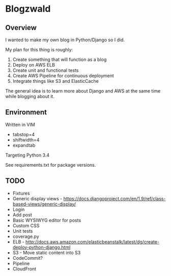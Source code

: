 # Blogzwald

## Overview

I wanted to make my own blog in Python/Django so I did.

My plan for this thing is roughly:

1. Create something that will function as a blog
2. Deploy on AWS ELB
3. Create unit and functional tests
4. Create AWS Pipeline for continuous deployment
5. Integrate things like S3 and ElasticCache

The general idea is to learn more about Django and AWS at the same time while blogging about it.

## Environment

Written in VIM

* tabstop=4
* shiftwidth=4
* expandtab

Targeting Python 3.4

See requirements.txt for package versions.

## TODO

* Fixtures
* Generic display views - https://docs.djangoproject.com/en/1.9/ref/class-based-views/generic-display/
* Login
* Add post
* Basic WYSIWYG editor for posts
* Custom CSS
* Unit tests
* coverage.py
* ELB - http://docs.aws.amazon.com/elasticbeanstalk/latest/dg/create-deploy-python-django.html
* S3 - Move static content into S3
* CodeCommit?
* Pipeline
* CloudFront
